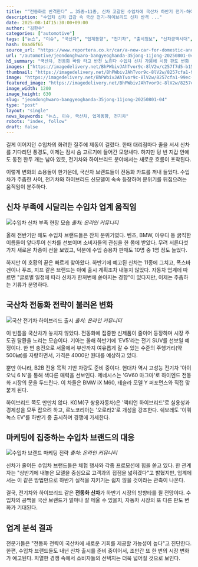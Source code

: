 ```yaml
---
title: "“전동화로 반격한다” … 35종→11종, 신차 고갈된 수입차에 국산차 하반기 전기·하이브리드"
description: "수입차 신차 급감 속 국산 전기·하이브리드 신차 반격 ..."
date: 2025-08-14T15:30:00+09:00
author: "김한수"
categories: ["automotive"]
tags: ["뉴스", "이슈", "국산차", "업계동향", "전기차", "출시정보", "신차공백시대", "전동화주도권전쟁"]
hash: 0aad6f65
source_url: "https://www.reportera.co.kr/car/a-new-car-for-domestic-and-imported-cars/"
url: "/automotive/jeondonghwaro-bangyeoghanda-35jong-11jong-20250801-04/"
h5_summary: "국산차, 전동화 바람 타고 반전 노린다 수입차 신차 가뭄에 시장 판도 변화 예고"
images: ["https://imagedelivery.net/BhPWbivJAhTvor9c-8lV2w/c257f7d5-b154-4f4a-f3f7-f061d288fc00/public", "https://imagedelivery.net/BhPWbivJAhTvor9c-8lV2w/efdc4a3f-bb6f-471b-98ae-946e75a07e00/public", "https://imagedelivery.net/BhPWbivJAhTvor9c-8lV2w/427ebc3a-9e35-49bc-5a51-91b216615200/public", "https://imagedelivery.net/BhPWbivJAhTvor9c-8lV2w/8257cfa1-99ec-4b68-9483-83d4db7f1100/public"]
thumbnail: "https://imagedelivery.net/BhPWbivJAhTvor9c-8lV2w/8257cfa1-99ec-4b68-9483-83d4db7f1100/public"
image: "https://imagedelivery.net/BhPWbivJAhTvor9c-8lV2w/8257cfa1-99ec-4b68-9483-83d4db7f1100/public"
featured_image: "https://imagedelivery.net/BhPWbivJAhTvor9c-8lV2w/8257cfa1-99ec-4b68-9483-83d4db7f1100/public"
image_width: 1200
image_height: 630
slug: "jeondonghwaro-bangyeoghanda-35jong-11jong-20250801-04"
type: "post"
layout: "single"
news_keywords: "뉴스, 이슈, 국산차, 업계동향, 전기차"
robots: "index, follow"
draft: false
---
```


길게 이어지던 수입차의 화려한 질주에 제동이 걸렸다. 한때 대리점마다 줄을 서서 신차를 기다리던 풍경도, 이제는 잠시 숨 고르기에 들어간 모양새다. 하지만 텅 빈 지갑 안에도 동전 한두 개는 남아 있듯, 전기차와 하이브리드 분야에서는 새로운 흐름이 포착된다.

이렇게 변화의 소용돌이 한가운데, 국산차 브랜드들이 전동화 카드를 꺼내 들었다. 수입차가 주춤한 사이, 전기차와 하이브리드 신모델이 속속 등장하며 분위기를 뒤집으려는 움직임이 분주하다.

## 신차 부족에 시달리는 수입차 업계 움직임

![수입차 신차 부족 현장 모습](https://imagedelivery.net/BhPWbivJAhTvor9c-8lV2w/c257f7d5-b154-4f4a-f3f7-f061d288fc00/public)
*출처: 온라인 커뮤니티*


올해 전반기만 해도 수입차 브랜드들은 잔치 분위기였다. 벤츠, BMW, 아우디 등 굵직한 이름들이 앞다투어 신차를 선보이며 소비자들의 관심을 한 몸에 받았다. 무려 서른다섯 가지 새로운 차종이 선을 보였고, 덕분에 수입 승용차 판매도 10명 중 1명 정도 늘었다.

하지만 이 호황의 끝은 빠르게 찾아왔다. 하반기에 예고된 신차는 11종에 그치고, 폭스바겐이나 푸조, 지프 같은 브랜드는 아예 출시 계획조차 내놓지 않았다. 자동차 업계에 따르면 "글로벌 일정에 따라 신차가 한꺼번에 쏟아지는 경향"이 있다지만, 이제는 주춤하는 기류가 분명하다.

## 국산차 전동화 전략이 불러온 변화

![국산 전기차·하이브리드 출시](https://imagedelivery.net/BhPWbivJAhTvor9c-8lV2w/427ebc3a-9e35-49bc-5a51-91b216615200/public)
*출처: 온라인 커뮤니티*


이 빈틈을 국산차가 놓치지 않았다. 전동화에 집중한 신제품이 줄이어 등장하며 시장 주도권 탈환을 노리는 모습이다. 기아는 올해 하반기에 'EV5'라는 전기 SUV를 선보일 예정이다. 한 번 충전으로 서울에서 부산까지 여유롭게 갈 수 있는 수준의 주행거리(약 500㎞)를 자랑하면서, 가격은 4000만 원대를 예상하고 있다.

뿐만 아니라, B2B 전용 목적 기반 차량도 준비 중이다. 현대차 역시 고성능 전기차 '아이오닉 6 N'을 통해 색다른 매력을 선보인다. 제네시스는 'GV60 마그마'로 하이엔드 전동화 시장의 문을 두드린다. 이 차들은 BMW iX M60, 테슬라 모델 Y 퍼포먼스와 직접 맞붙게 된다.

하이브리드 쪽도 만만치 않다. KGM(구 쌍용자동차)은 '액티언 하이브리드'로 실용성과 경제성을 모두 잡으려 하고, 르노코리아는 '오로라2'로 개성을 강조한다. 쉐보레도 '이쿼녹스 EV'를 하반기 중 출시하며 경쟁에 가세한다.

## 마케팅에 집중하는 수입차 브랜드의 대응

![수입차 브랜드 마케팅 전략](https://imagedelivery.net/BhPWbivJAhTvor9c-8lV2w/efdc4a3f-bb6f-471b-98ae-946e75a07e00/public)
*출처: 온라인 커뮤니티*


신차가 줄어든 수입차 브랜드들은 체험 행사와 각종 프로모션에 힘을 쏟고 있다. 한 관계자는 "상반기에 내놓은 모델을 중심으로 고객과의 접점을 넓히겠다"고 밝혔지만, 업계에서는 이 같은 방법만으로 하반기 실적을 지키기는 쉽지 않을 것이라는 관측이 나온다.

결국, 전기차와 하이브리드 같은 **전동화 신차**가 하반기 시장의 방향타를 쥘 전망이다. 수입차의 공백을 국산 브랜드가 얼마나 잘 메울 수 있을지, 자동차 시장의 또 다른 판도 변화가 기대된다.

## 업계 분석 결과

전문가들은 "전동화 전략이 국산차에 새로운 기회를 제공할 가능성이 높다"고 진단한다. 한편, 수입차 브랜드들도 내년 신차 출시를 준비 중이어서, 조만간 또 한 번의 시장 변화가 예고된다. 치열한 경쟁 속에서 소비자들의 선택지는 더욱 넓어질 것으로 보인다.
